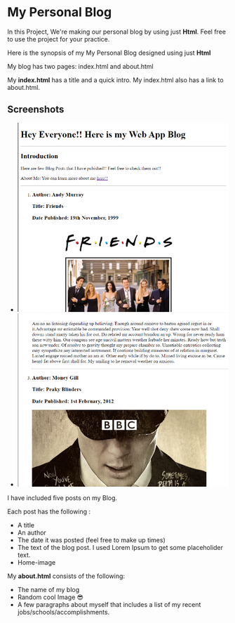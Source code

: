 
# My Personal Blog 

In this Project, We're making our personal blog by using just __Html__. 
Feel free to use the project for your practice. 

Here is the synopsis of my My Personal Blog designed using just __Html__

My blog has two pages: index.html and about.html

My __index.html__ has a title and a quick intro.
My index.html also has a link to about.html.


## Screenshots

- ![index.html](https://github.com/hamitsehjal/WebDev-v3/blob/main/Project_Blog/pics/blog_1.png?raw=true "Optional Title")
- ![index.html](https://github.com/hamitsehjal/WebDev-v3/blob/main/Project_Blog/pics/blog_2.png?raw=true "Optional Title")

I have included five posts on my Blog.

Each post has the following :
- A title
- An author
- The date it was posted (feel free to make up times)
- The text of the blog post. I used Lorem Ipsum to get some placeholider text.
- Home-image

My __about.html__ consists of the following:
- The name of my blog
- Random cool Image 😎
- A few paragraphs about myself that includes a list of my recent jobs/schools/accomplishments.
